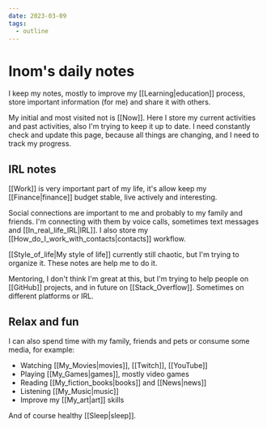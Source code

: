 ```yaml
---
date: 2023-03-09
tags:
  - outline
---
```


# Inom's daily notes

I keep my notes, mostly to improve my [[Learning|education]] process, store
important information (for me) and share it with others.

My initial and most visited not is [[Now]]. Here I store my current activities
and past activities, also I'm trying to keep it up to date. I need constantly
check and update this page, because all things are changing, and I need to track
my progress.

## IRL notes

[[Work]] is very important part of my life, it's allow keep my
[[Finance|finance]] budget stable, live actively and interesting.

Social connections are important to me and probably to my family and friends.
I'm connecting with them by voice calls, sometimes text messages and
[[In_real_life_IRL|IRL]]. I also store my
[[How_do_I_work_with_contacts|contacts]] workflow.

[[Style_of_life|My style of life]] currently still chaotic, but I'm trying to
organize it. These notes are help me to do it.

Mentoring, I don't think I'm great at this, but I'm trying to help people on
[[GitHub]] projects, and in future on [[Stack_Overflow]]. Sometimes on different
platforms or IRL.

## Relax and fun

I can also spend time with my family, friends and pets or consume some media,
for example:

- Watching [[My_Movies|movies]], [[Twitch]], [[YouTube]]
- Playing [[My_Games|games]], mostly video games
- Reading [[My_fiction_books|books]] and [[News|news]]
- Listening [[My_Music|music]]
- Improve my [[My_art|art]] skills

And of course healthy [[Sleep|sleep]].

